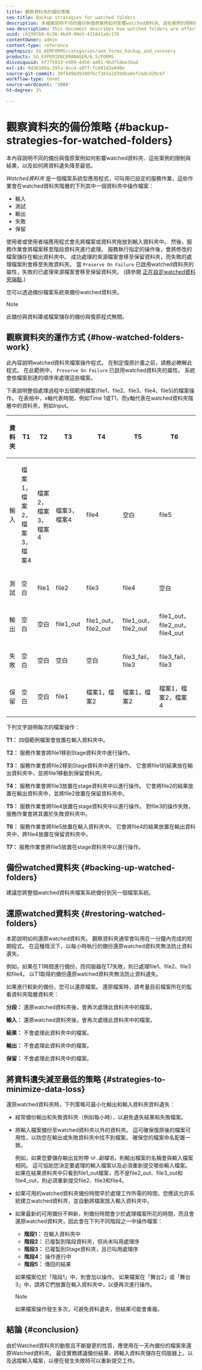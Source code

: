 ```yaml
---
title: 觀察資料夾的備份策略
seo-title: Backup strategies for watched folders
description: 本檔案說明不同的備份與復原案例如何影響watched資料夾、這些案例的限制與結果，以及如何將資料遺失降至最低。
seo-description: This document describes how watched folders are affected by different backup and recovery scenarios, the limitations and outcomes of these scenarios, and how to minimize data loss.
uuid: c61997b8-6c36-4bd9-90e5-411841a6c176
contentOwner: admin
content-type: reference
geptopics: SG_AEMFORMS/categories/aem_forms_backup_and_recovery
products: SG_EXPERIENCEMANAGER/6.5/FORMS
discoiquuid: 6f775933-e989-4456-ad01-9bdf5dee3dad
exl-id: 0d36160a-29fa-4cc4-a0ff-fc681d3e040e
source-git-commit: 38f0496d9340fbcf383a2d39dba8efcbdcd20c6f
workflow-type: tm+mt
source-wordcount: '1089'
ht-degree: 2%

---
```


# 觀察資料夾的備份策略 {#backup-strategies-for-watched-folders}

本內容說明不同的備份與復原案例如何影響watched資料夾、這些案例的限制與結果，以及如何將資料遺失降至最低。

*Watched資料夾* 是一個檔案系統型應用程式，可叫用已設定的服務作業，這些作業會在watched資料夾階層的下列其中一個資料夾中操作檔案：

* 輸入
* 測試
* 輸出
* 失敗
* 保留

使用者或使用者端應用程式會先將檔案或資料夾拖放到輸入資料夾中。 然後，服務作業會將檔案移至階段資料夾進行處理。 服務執行指定的操作後，會將修改的檔案儲存在輸出資料夾中。 成功處理的來源檔案會移至保留資料夾，而失敗的處理檔案則會移至失敗資料夾。 當 `Preserve On Failure` 已啟用watched資料夾的屬性，失敗的已處理來源檔案會移至保留資料夾。 (請參閱 [正在設定watched資料夾端點](/help/forms/using/admin-help/configuring-watched-folder-endpoints.md#configuring-watched-folder-endpoints).)

您可以透過備份檔案系統來備份watched資料夾。

>[!NOTE]
>
>此備份與資料庫或檔案儲存的備份與復原程式無關。

## 觀察資料夾的運作方式 {#how-watched-folders-work}

此內容說明watched資料夾檔案操作程式。 在制定復原計畫之前，請務必瞭解此程式。 在此範例中， `Preserve On Failure` 已啟用watched資料夾的屬性。 系統會依檔案到達的順序來處理這些檔案。

下表說明整個處理過程中五個範例檔案(file1、file2、file3、file4、file5)的檔案操作。 在表格中，x軸代表時間，例如Time 1或T1，而y軸代表在watched資料夾階層中的資料夾，例如Input。

<table>
 <thead>
  <tr>
   <th><p>資料夾</p></th>
   <th><p>T1</p></th>
   <th><p>T2</p></th>
   <th><p>T3</p></th>
   <th><p>T4</p></th>
   <th><p>T5</p></th>
   <th><p>T6</p></th>
   <th><p>T7</p></th>
  </tr>
 </thead>
 <tbody>
  <tr>
   <td><p>輸入</p></td>
   <td><p>檔案1，檔案2，檔案3，檔案4</p></td>
   <td><p>檔案2，檔案3，檔案4</p></td>
   <td><p>檔案3，檔案4</p></td>
   <td><p>file4</p></td>
   <td><p>空白</p></td>
   <td><p>file5</p></td>
   <td><p>空白</p></td>
  </tr>
  <tr>
   <td><p>測試</p></td>
   <td><p>空白</p></td>
   <td><p>file1</p></td>
   <td><p>file2</p></td>
   <td><p>file3</p></td>
   <td><p>file4</p></td>
   <td><p>空白</p></td>
   <td><p>file5</p></td>
  </tr>
  <tr>
   <td><p>輸出</p></td>
   <td><p>空白</p></td>
   <td><p>空白</p></td>
   <td><p>file1_out</p></td>
   <td><p>file1_out， file2_out</p></td>
   <td><p>file1_out， file2_out</p></td>
   <td><p>file1_out， file2_out， file4_out</p></td>
   <td><p>file1_out， file2_out， file4_out</p></td>
  </tr>
  <tr>
   <td><p>失敗</p></td>
   <td><p>空白</p></td>
   <td><p>空白</p></td>
   <td><p>空白</p></td>
   <td><p>空白</p></td>
   <td><p>file3_fail， file3 </p></td>
   <td><p>file3_fail， file3 </p></td>
   <td><p>file3_fail， file3 </p></td>
  </tr>
  <tr>
   <td><p>保留</p></td>
   <td><p>空白</p></td>
   <td><p>空白</p></td>
   <td><p>file1 </p></td>
   <td><p>檔案1，檔案2 </p></td>
   <td><p>檔案1，檔案2 </p></td>
   <td><p>檔案1，檔案2，檔案4 </p></td>
   <td><p>檔案1，檔案2，檔案4 </p></td>
  </tr>
 </tbody>
</table>

下列文字說明每次的檔案操作：

**T1：** 四個範例檔案會放置在輸入資料夾中。

**T2：** 服務作業會將file1移到Stage資料夾中進行操作。

**T3：** 服務作業會將file2移到Stage資料夾中進行操作。 它會將file1的結果放在輸出資料夾中，並將file1移動到保留資料夾。

**T4：** 服務作業會將file3放置在stage資料夾中以進行操作。 它會將file2的結果放置在輸出資料夾中，並將file2放置在保留資料夾中。

**T5：** 服務作業會將file4放置在stage資料夾中以進行操作。 對file3的操作失敗，服務作業會將其置於失敗資料夾中。

**T6：** 服務作業會將file5放置在輸入資料夾中。 它會將file4的結果放置在輸出資料夾中，將file4放置在保留資料夾中。

**T7：** 服務作業會將file5放置在stage資料夾中以進行操作。

## 備份watched資料夾 {#backing-up-watched-folders}

建議您將整個watched資料夾檔案系統備份到另一個檔案系統。

## 還原watched資料夾 {#restoring-watched-folders}

本節說明如何還原watched資料夾。 觀察資料夾通常會叫用在一分鐘內完成的短期程式。 在這種情況下，以每小時執行的備份還原watched資料夾無法防止資料遺失。

例如，如果在T1時間進行備份，而伺服器在T7失敗，則已處理file1、file2、file3和file4。 以T1取得的備份還原watched資料夾無法防止資料遺失。

如果進行較新的備份，您可以還原檔案。 還原檔案時，請考量目前檔案所在的監看資料夾階層資料夾：

**分段：** 還原watched資料夾後，會再次處理此資料夾中的檔案。

**輸入：** 還原watched資料夾後，會再次處理此資料夾中的檔案。

**結果：** 不會處理此資料夾中的檔案。

**輸出：** 不會處理此資料夾中的檔案。

**保留：** 不會處理此資料夾中的檔案。

## 將資料遺失減至最低的策略 {#strategies-to-minimize-data-loss}

還原watched資料夾時，下列策略可最小化輸出和輸入資料夾資料遺失：

* 經常備份輸出和失敗資料夾（例如每小時），以避免遺失結果和失敗檔案。
* 將輸入檔案備份至watched資料夾以外的資料夾。 這可確保復原後的檔案可用性，以防您在輸出或失敗資料夾中找不到檔案。 確保您的檔案命名配置一致。

  例如，如果您要儲存輸出並附帶 `%F.`*副檔名*，則輸出檔案的名稱會與輸入檔案相同。 這可協助您決定要處理的輸入檔案以及必須重新提交哪些輸入檔案。 如果在結果資料夾中只看到file1_out檔案，而不是file2_out、file3_out和file4_out，則必須重新提交file2、file3和file4。

* 如果可用的watched資料夾備份時間早於處理工作所需的時間，您應該允許系統建立watched資料夾，並自動將檔案放入輸入資料夾中。
* 如果最新的可用備份不夠新，則備份時間會少於處理檔案所花的時間，而且會還原watched資料夾，因此會在下列不同階段之一中操作檔案：

   * **階段1：** 在輸入資料夾中
   * **階段2：** 已複製到階段資料夾，但尚未叫用處理序
   * **階段3：** 已複製到Stage資料夾，且已叫用處理序
   * **階段4：** 操作進行中
   * **階段5：** 傳回的結果

  如果檔案位於「階段1」中，則會加以操作。 如果檔案在「舞台2」或「舞台3」中，請將它們放置在輸入資料夾中，以便再次進行操作。

  >[!NOTE]
  >
  >如果檔案操作發生多次，可避免資料遺失，但結果可能會重複。

## 結論 {#conclusion}

由於Watched資料夾的動態且不斷變更的性質，應使用在一天內備份的檔案來還原Watched資料夾。 最佳實務建議備份結果、將輸入資料夾儲存在伺服器上，以及追蹤輸入檔案，以便在發生失敗時可以重新提交工作。
